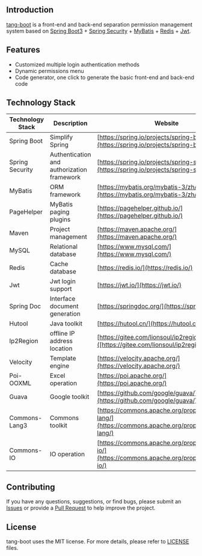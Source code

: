 ## Introduction

[tang-boot](https://github.com/tangllty/tang-boot) is a front-end and back-end separation permission management system based on [Spring Boot3](https://spring.io/projects/spring-boot) + [Spring Security](https://spring.io/projects/spring-security) + [MyBatis](https://mybatis.org/mybatis-3/index.html) + [Redis](https://redis.io/) + [Jwt](https://jwt.io/).

## Features

* Customized multiple login authentication methods
* Dynamic permissions menu
* Code generator, one click to generate the basic front-end and back-end code

## Technology Stack

| Technology Stack | Description | Website |
| --- | --- | --- |
| Spring Boot | Simplify Spring | [https://spring.io/projects/spring-boot](https://spring.io/projects/spring-boot) |
| Spring Security | Authentication and authorization framework | [https://spring.io/projects/spring-security](https://spring.io/projects/spring-security) |
| MyBatis | ORM framework | [https://mybatis.org/mybatis-3/zh/index.html](https://mybatis.org/mybatis-3/zh/index.html) |
| PageHelper | MyBatis paging plugins | [https://pagehelper.github.io/](https://pagehelper.github.io/) |
| Maven | Project management | [https://maven.apache.org/](https://maven.apache.org/) |
| MySQL | Relational database | [https://www.mysql.com/](https://www.mysql.com/) |
| Redis | Cache database | [https://redis.io/](https://redis.io/) |
| Jwt | Jwt login support | [https://jwt.io/](https://jwt.io/) |
| Spring Doc | Interface document generation | [https://springdoc.org/](https://springdoc.org/) |
| Hutool | Java toolkit | [https://hutool.cn/](https://hutool.cn/) |
| Ip2Region | offline IP address location | [https://gitee.com/lionsoul/ip2region/]([https://gitee.com/lionsoul/ip2region/]) |
| Velocity | Template engine | [https://velocity.apache.org/](https://velocity.apache.org/) |
| Poi-OOXML | Excel operation | [https://poi.apache.org/](https://poi.apache.org/) |
| Guava | Google toolkit | [https://github.com/google/guava/](https://github.com/google/guava/) |
| Commons-Lang3 | Commons toolkit | [https://commons.apache.org/proper/commons-lang/](https://commons.apache.org/proper/commons-lang/) |
| Commons-IO | IO operation | [https://commons.apache.org/proper/commons-io/](https://commons.apache.org/proper/commons-io/) |

## Contributing

If you have any questions, suggestions, or find bugs, please submit an [Issues](https://github.com/tangllty/tang-boot/issues/new) or provide a [Pull Request](https://github.com/tangllty/tang-boot/pull/new) to help improve the project.

## License

tang-boot uses the MIT license. For more details, please refer to [LICENSE](https://github.com/tangllty/tang-boot/blob/master/LICENSE) files.
